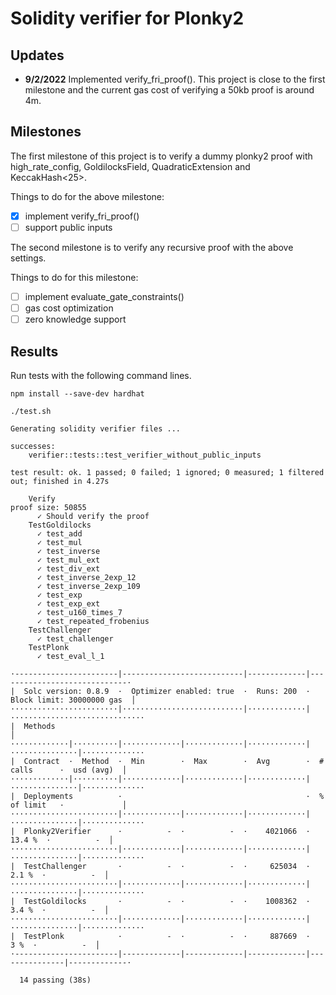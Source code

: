 # Solidity verifier for Plonky2

Updates
-----
- **9/2/2022** Implemented verify_fri_proof(). This project is close to the first milestone and the current gas cost of verifying a 50kb proof is around 4m.

Milestones
-----
The first milestone of this project is to verify a dummy plonky2 proof with high_rate_config, GoldilocksField,
QuadraticExtension and KeccakHash<25>.

Things to do for the above milestone:

+ [x] implement verify_fri_proof()
+ [ ] support public inputs

The second milestone is to verify any recursive proof with the above settings.

Things to do for this milestone:

+ [ ] implement evaluate_gate_constraints()
+ [ ] gas cost optimization
+ [ ] zero knowledge support

Results
-----
Run tests with the following command lines.

```shell
npm install --save-dev hardhat
```

```shell
./test.sh

Generating solidity verifier files ...

successes:
    verifier::tests::test_verifier_without_public_inputs

test result: ok. 1 passed; 0 failed; 1 ignored; 0 measured; 1 filtered out; finished in 4.27s

    Verify
proof size: 50855
      ✓ Should verify the proof
    TestGoldilocks
      ✓ test_add
      ✓ test_mul
      ✓ test_inverse
      ✓ test_mul_ext
      ✓ test_div_ext
      ✓ test_inverse_2exp_12
      ✓ test_inverse_2exp_109
      ✓ test_exp
      ✓ test_exp_ext
      ✓ test_u160_times_7
      ✓ test_repeated_frobenius
    TestChallenger
      ✓ test_challenger
    TestPlonk
      ✓ test_eval_l_1

·-----------------------|---------------------------|-------------|-----------------------------·
|  Solc version: 0.8.9  ·  Optimizer enabled: true  ·  Runs: 200  ·  Block limit: 30000000 gas  │
························|···························|·············|······························
|  Methods                                                                                      │
·············|··········|·············|·············|·············|···············|··············
|  Contract  ·  Method  ·  Min        ·  Max        ·  Avg        ·  # calls      ·  usd (avg)  │
·············|··········|·············|·············|·············|···············|··············
|  Deployments          ·                                         ·  % of limit   ·             │
························|·············|·············|·············|···············|··············
|  Plonky2Verifier      ·          -  ·          -  ·    4021066  ·       13.4 %  ·          -  │
························|·············|·············|·············|···············|··············
|  TestChallenger       ·          -  ·          -  ·     625034  ·        2.1 %  ·          -  │
························|·············|·············|·············|···············|··············
|  TestGoldilocks       ·          -  ·          -  ·    1008362  ·        3.4 %  ·          -  │
························|·············|·············|·············|···············|··············
|  TestPlonk            ·          -  ·          -  ·     887669  ·          3 %  ·          -  │
·-----------------------|-------------|-------------|-------------|---------------|-------------·

  14 passing (38s)

```

